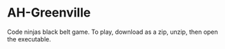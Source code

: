 # AH-Greenville
Code ninjas black belt game.
To play, download as a zip, unzip, then open the executable.
